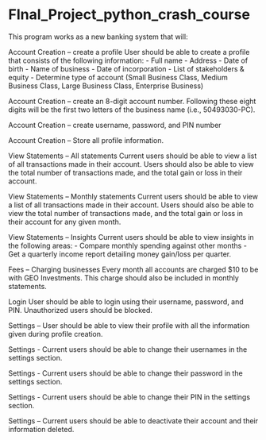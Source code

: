# FInal_Project_python_crash_course

This program works as a new banking system that will:

Account Creation – create a profile User should be able to create a profile that consists of the following information: - Full name - Address - Date of birth - Name of business - Date of incorporation - List of stakeholders & equity - Determine type of account (Small Business Class, Medium Business Class, Large Business Class, Enterprise Business)

Account Creation – create an 8-digit account number. Following these eight digits will be the first two letters of the business name (i.e., 50493030-PC).

Account Creation – create username, password, and PIN number

Account Creation – Store all profile information.

View Statements – All statements Current users should be able to view a list of all transactions made in their account. Users should also be able to view the total number of transactions made, and the total gain or loss in their account.

View Statements – Monthly statements Current users should be able to view a list of all transactions made in their account. Users should also be able to view the total number of transactions made, and the total gain or loss in their account for any given month.

View Statements – Insights Current users should be able to view insights in the following areas: - Compare monthly spending against other months - Get a quarterly income report detailing money gain/loss per quarter.

Fees – Charging businesses Every month all accounts are charged $10 to be with GEO Investments. This charge should also be included in monthly statements.

Login User should be able to login using their username, password, and PIN. Unauthorized users should be blocked.

Settings – User should be able to view their profile with all the information given during profile creation.

Settings - Current users should be able to change their usernames in the settings section.

Settings - Current users should be able to change their password in the settings section.

Settings - Current users should be able to change their PIN in the settings section.

Settings – Current users should be able to deactivate their account and their information deleted.
